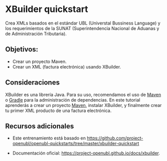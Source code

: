 # XBuilder quickstart

Crea XMLs basados en el estándar UBL (Universtal Bussiness Language) y los requerimientos de la SUNAT (Superintendencia Nacional de Aduanas y de Administración Tributaria).

## Objetivos:

- Crear un proyecto Maven.
- Crear un XML (factura electrónica) usando XBuilder.

## Consideraciones

XBuilder es una librería Java. Para su uso, recomendamos el uso de [Maven](https://maven.apache.org/) o [Gradle](https://gradle.org/) para la administración de dependencias. En este tutorial aprenderás a crear un proyecto [Maven](https://maven.apache.org/), instalar XBuilder, y finalmente crear tu primer XML producto de una factura electrónica.

## Recursos adicionales

- Este entrenamiento está basado en https://github.com/project-openubl/openubl-quickstarts/tree/master/xbuilder-quickstart

- Documentación oficial: https://project-openubl.github.io/docs/xbuilder.
